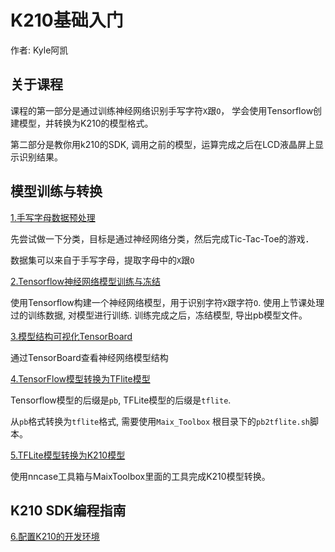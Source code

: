 # K210基础入门



作者: Kyle阿凯



## 关于课程

课程的第一部分是通过训练神经网络识别手写字符`X`跟`O`， 学会使用Tensorflow创建模型，并转换为K210的模型格式。

第二部分是教你用k210的SDK, 调用之前的模型，运算完成之后在LCD液晶屏上显示识别结果。



## 模型训练与转换

[1.手写字母数据预处理](1.手写字母XO数据预处理/手写字母XO数据预处理.md)

先尝试做一下分类，目标是通过神经网络分类，然后完成Tic-Tac-Toe的游戏．

数据集可以来自于手写字母，提取字母中的`X`跟`O` 

[2.Tensorflow神经网络模型训练与冻结](2.Tensorflow神经网络模型训练与冻结/Tensorflow神经网络模型训练与冻结.md)

使用Tensorflow构建一个神经网络模型，用于识别字符`X`跟字符`O`.  使用上节课处理过的训练数据, 对模型进行训练. 训练完成之后，冻结模型, 导出pb模型文件。

[3.模型结构可视化TensorBoard](3.模型结构可视化TensorBoard/模型结构可视化TensorBoard.md)

通过TensorBoard查看神经网络模型结构

[4.TensorFlow模型转换为TFlite模型](4.TensorFlow模型转换为TFlite模型/TensorFlow模型转换为TFlite模型.md)

Tensorflow模型的后缀是`pb`, TFLite模型的后缀是`tflite`. 

从`pb`格式转换为`tflite`格式, 需要使用`Maix_Toolbox` 根目录下的`pb2tflite.sh`脚本。

[5.TFLite模型转换为K210模型](5.TFLite模型转换为K210模型/TFLite模型转换为K210模型.md)

使用nncase工具箱与MaixToolbox里面的工具完成K210模型转换。



## K210 SDK编程指南

[6.配置K210的开发环境](6.配置K210的开发环境/配置K210的开发环境.md)

